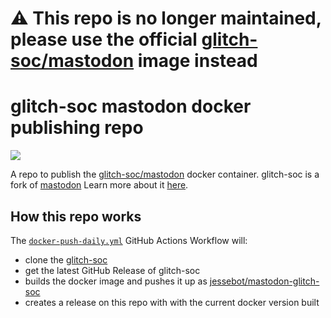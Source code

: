 # ⚠️ This repo is no longer maintained, please use the official [glitch-soc/mastodon](https://github.com/glitch-soc/mastodon/pkgs/container/mastodon) image instead

# glitch-soc mastodon docker publishing repo
[![](https://img.shields.io/docker/pulls/jessebot/mastodon-glitch-soc.svg)](https://cloud.docker.com/u/jessebot/repository/docker/jessebot/mastodon-glitch-soc)

A repo to publish the [glitch-soc/mastodon](https://github.com/glitch-soc/mastodon) docker container. glitch-soc is a fork of [mastodon](https://github.com/mastodon/mastodon) Learn more about it [here](https://glitch-soc.github.io/docs/).

## How this repo works

The [`docker-push-daily.yml`](./github/workflows/docker-push-daily.yml) GitHub Actions Workflow will:
- clone the [glitch-soc](https://github.com/glitch-soc/mastodon)
- get the latest GitHub Release of glitch-soc
- builds the docker image and pushes it up as [jessebot/mastodon-glitch-soc](https://cloud.docker.com/u/jessebot/repository/docker/jessebot/mastodon-glitch-soc)
- creates a release on this repo with with the current docker version built
